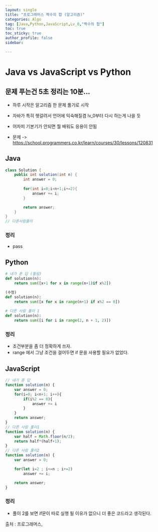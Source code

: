 ```yaml
---
layout: single
title: "프로그래머스 짝수의 합 (알고리즘)"
categories: Algo
tag: [Java,Python,JavaScript,Lv_0,"짝수의 합"]
toc: true
toc_sticky: true
author_profile: false
sidebar:

---
```

# Java vs JavaScript vs Python
## 문제 푸는건 5초 정리는 10분...

- 하루 시작은 알고리즘 한 문제 풀기로 시작
- 자바가 특히 헷갈려서 언어에 익숙해질겸 lv_0부터 다시 하는게 나을 듯
- 어차피 기본기가 안되면 뭘 배워도 응용이 안됨

- 문제 -> https://school.programmers.co.kr/learn/courses/30/lessons/120831

## Java

```java
class Solution {
    public int solution(int n) {
        int answer = 0;
        
        for(int i=0;i<n+1;i+=2){
            answer += i;
        }

        return answer;
    }
}
// 다른사람풀이 

```
### 정리
- pass



## Python
```python
# 내가 푼 답 (틀림)
def solution(n):
    return sum([x+1 for x in range(n+1)if x%2])

(수정)
def solution(n):
    return sum([x for x in range(n+1) if x%2 == 0])
    
# 다른 사람 풀이 1
def solution(n):
    return sum([i for i in range(2, n + 1, 2)])

```
### 정리
- 조건부분을 좀 더 정확하게 쓰자.
- range 에서 그냥 조건을 걸어두면 if 문을 사용할 필요가 없었다.



## JavaScript

```javascript
// 내가 푼 답
function solution(n) {
    var answer = 0;
    for(i=0; i<n+1; i++){
        if(i%2 == 0){
            answer += i       
        }
    }
    return answer;
}
// 다른 사람 풀이1
function solution(n) {
    var half = Math.floor(n/2);
    return half*(half+1);
}
// 다른 사람 풀이2
function solution(n) {
    var answer = 0;

    for(let i=2 ; i<=n ; i+=2)
        answer += i;

    return answer;
}
```
### 정리
- 풀이 2를 보면 if문이 따로 실행 될 이유가 없으니 더 좋은 코드라고 생각된다.


출처 : 프로그래머스,